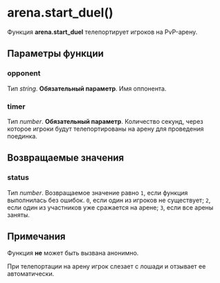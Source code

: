 # arena.start_duel()
Функция **arena.start_duel** телепортирует игроков на PvP-арену.

## Параметры функции
### opponent
Тип *string*. **Обязательный параметр**. Имя оппонента.

### timer
Тип *number*. **Обязательный параметр**. Количество секунд, через которое игроки будут телепортированы на арену для проведения поединка.

## Возвращаемые значения
### status
Тип *number*. Возвращаемое значение равно `1`, если функция выполнилась без ошибок. `0`, если один из игроков не существует; `2`, если один из участников уже сражается на арене; `3`, если все арены заняты.

## Примечания
Функция **не** может быть вызвана анонимно.

При телепортации на арену игрок слезает с лошади и отзывает ее автоматически.